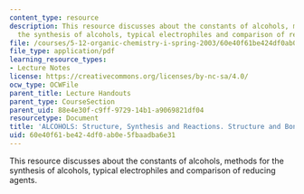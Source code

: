```yaml
---
content_type: resource
description: This resource discusses about the constants of alcohols, methods for
  the synthesis of alcohols, typical electrophiles and comparison of reducing agents.
file: /courses/5-12-organic-chemistry-i-spring-2003/60e40f61be424df0ab0e5fbaadba6e31_12.pdf
file_type: application/pdf
learning_resource_types:
- Lecture Notes
license: https://creativecommons.org/licenses/by-nc-sa/4.0/
ocw_type: OCWFile
parent_title: Lecture Handouts
parent_type: CourseSection
parent_uid: 88e4e30f-c9ff-9729-14b1-a9069821df04
resourcetype: Document
title: 'ALCOHOLS: Structure, Synthesis and Reactions. Structure and Bonding'
uid: 60e40f61-be42-4df0-ab0e-5fbaadba6e31
---
```

This resource discusses about the constants of alcohols, methods for the synthesis of alcohols, typical electrophiles and comparison of reducing agents.